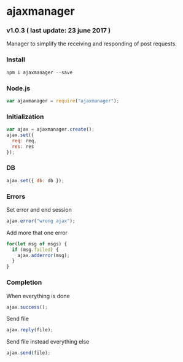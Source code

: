 # ajaxmanager
### v1.0.3 ( last update: 23 june 2017 )

Manager to simplify the receiving and responding of post requests.

### Install
```javascript
npm i ajaxmanager --save
```

### Node.js
```javascript
var ajaxmanager = require("ajaxmanager");
```

### Initialization
```javascript
var ajax = ajaxmanager.create();
ajax.set({
  req: req,
  res: res
});
```

### DB
```javascript
ajax.set({ db: db });
```

### Errors
Set error and end session
```javascript
ajax.error("wrong ajax");
```

Add more that one error
```javascript
for(let msg of msgs) {
  if (msg.failed) {
    ajax.adderror(msg);
  }
}
```

### Completion
When everything is done
```javascript
ajax.success();
```

Send file
```javascript
ajax.reply(file);
```

Send file instead everything else
```javascript
ajax.send(file);
```